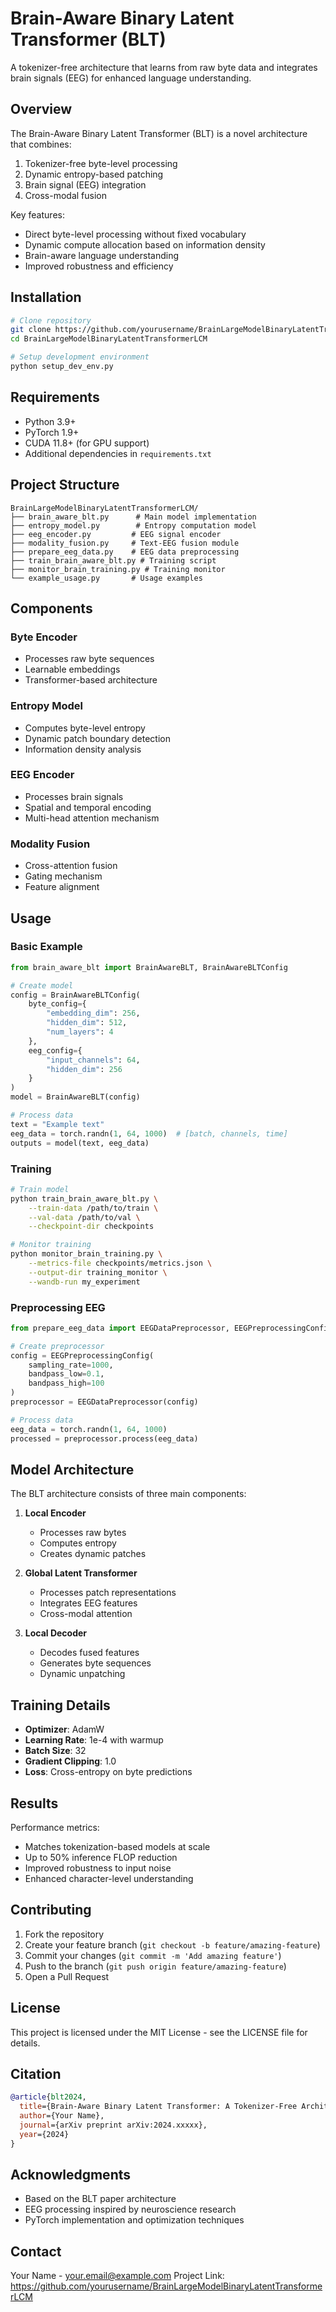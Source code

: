# Brain-Aware Binary Latent Transformer (BLT)

A tokenizer-free architecture that learns from raw byte data and integrates brain signals (EEG) for enhanced language understanding.

## Overview

The Brain-Aware Binary Latent Transformer (BLT) is a novel architecture that combines:
1. Tokenizer-free byte-level processing
2. Dynamic entropy-based patching
3. Brain signal (EEG) integration
4. Cross-modal fusion

Key features:
- Direct byte-level processing without fixed vocabulary
- Dynamic compute allocation based on information density
- Brain-aware language understanding
- Improved robustness and efficiency

## Installation

```bash
# Clone repository
git clone https://github.com/yourusername/BrainLargeModelBinaryLatentTransformerLCM.git
cd BrainLargeModelBinaryLatentTransformerLCM

# Setup development environment
python setup_dev_env.py
```

## Requirements

- Python 3.9+
- PyTorch 1.9+
- CUDA 11.8+ (for GPU support)
- Additional dependencies in `requirements.txt`

## Project Structure

```
BrainLargeModelBinaryLatentTransformerLCM/
├── brain_aware_blt.py      # Main model implementation
├── entropy_model.py        # Entropy computation model
├── eeg_encoder.py         # EEG signal encoder
├── modality_fusion.py     # Text-EEG fusion module
├── prepare_eeg_data.py    # EEG data preprocessing
├── train_brain_aware_blt.py # Training script
├── monitor_brain_training.py # Training monitor
└── example_usage.py       # Usage examples
```

## Components

### Byte Encoder
- Processes raw byte sequences
- Learnable embeddings
- Transformer-based architecture

### Entropy Model
- Computes byte-level entropy
- Dynamic patch boundary detection
- Information density analysis

### EEG Encoder
- Processes brain signals
- Spatial and temporal encoding
- Multi-head attention mechanism

### Modality Fusion
- Cross-attention fusion
- Gating mechanism
- Feature alignment

## Usage

### Basic Example

```python
from brain_aware_blt import BrainAwareBLT, BrainAwareBLTConfig

# Create model
config = BrainAwareBLTConfig(
    byte_config={
        "embedding_dim": 256,
        "hidden_dim": 512,
        "num_layers": 4
    },
    eeg_config={
        "input_channels": 64,
        "hidden_dim": 256
    }
)
model = BrainAwareBLT(config)

# Process data
text = "Example text"
eeg_data = torch.randn(1, 64, 1000)  # [batch, channels, time]
outputs = model(text, eeg_data)
```

### Training

```bash
# Train model
python train_brain_aware_blt.py \
    --train-data /path/to/train \
    --val-data /path/to/val \
    --checkpoint-dir checkpoints

# Monitor training
python monitor_brain_training.py \
    --metrics-file checkpoints/metrics.json \
    --output-dir training_monitor \
    --wandb-run my_experiment
```

### Preprocessing EEG

```python
from prepare_eeg_data import EEGDataPreprocessor, EEGPreprocessingConfig

# Create preprocessor
config = EEGPreprocessingConfig(
    sampling_rate=1000,
    bandpass_low=0.1,
    bandpass_high=100
)
preprocessor = EEGDataPreprocessor(config)

# Process data
eeg_data = torch.randn(1, 64, 1000)
processed = preprocessor.process(eeg_data)
```

## Model Architecture

The BLT architecture consists of three main components:

1. **Local Encoder**
   - Processes raw bytes
   - Computes entropy
   - Creates dynamic patches

2. **Global Latent Transformer**
   - Processes patch representations
   - Integrates EEG features
   - Cross-modal attention

3. **Local Decoder**
   - Decodes fused features
   - Generates byte sequences
   - Dynamic unpatching

## Training Details

- **Optimizer**: AdamW
- **Learning Rate**: 1e-4 with warmup
- **Batch Size**: 32
- **Gradient Clipping**: 1.0
- **Loss**: Cross-entropy on byte predictions

## Results

Performance metrics:
- Matches tokenization-based models at scale
- Up to 50% inference FLOP reduction
- Improved robustness to input noise
- Enhanced character-level understanding

## Contributing

1. Fork the repository
2. Create your feature branch (`git checkout -b feature/amazing-feature`)
3. Commit your changes (`git commit -m 'Add amazing feature'`)
4. Push to the branch (`git push origin feature/amazing-feature`)
5. Open a Pull Request

## License

This project is licensed under the MIT License - see the LICENSE file for details.

## Citation

```bibtex
@article{blt2024,
  title={Brain-Aware Binary Latent Transformer: A Tokenizer-Free Architecture},
  author={Your Name},
  journal={arXiv preprint arXiv:2024.xxxxx},
  year={2024}
}
```

## Acknowledgments

- Based on the BLT paper architecture
- EEG processing inspired by neuroscience research
- PyTorch implementation and optimization techniques

## Contact

Your Name - your.email@example.com
Project Link: https://github.com/yourusername/BrainLargeModelBinaryLatentTransformerLCM
